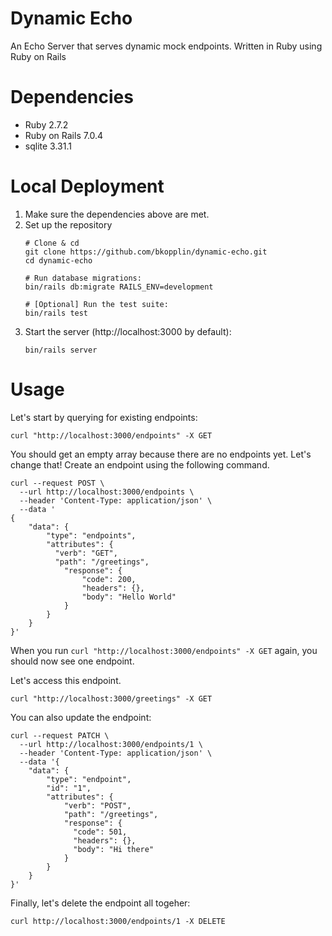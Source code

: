 # Dynamic Echo

An Echo Server that serves dynamic mock endpoints. Written in Ruby using Ruby on Rails
  
# Dependencies

* Ruby 2.7.2
* Ruby on Rails 7.0.4
* sqlite 3.31.1

# Local Deployment
1. Make sure the dependencies above are met.
2. Set up the repository 
   ```
   # Clone & cd
   git clone https://github.com/bkopplin/dynamic-echo.git
   cd dynamic-echo
   
   # Run database migrations: 
   bin/rails db:migrate RAILS_ENV=development

   # [Optional] Run the test suite: 
   bin/rails test
   ```
3. Start the server (http://localhost:3000 by default): 
   ```
   bin/rails server
   ```

# Usage
Let's start by querying for existing endpoints:
```
curl "http://localhost:3000/endpoints" -X GET
```
You should get an empty array because there are no endpoints yet. Let's change that! Create an endpoint using the following command.
```
curl --request POST \
  --url http://localhost:3000/endpoints \
  --header 'Content-Type: application/json' \
  --data '
{
    "data": {
        "type": "endpoints",
        "attributes": {
          "verb": "GET",
          "path": "/greetings",
            "response": {
                "code": 200,
                "headers": {},
                "body": "Hello World"
            }
        }
    }
}'
```
When you run `curl "http://localhost:3000/endpoints" -X GET` again, you should now see one endpoint.

Let's access this endpoint.
```
curl "http://localhost:3000/greetings" -X GET
```
You can also update the endpoint:
```
curl --request PATCH \
  --url http://localhost:3000/endpoints/1 \
  --header 'Content-Type: application/json' \
  --data '{
    "data": {
        "type": "endpoint",
        "id": "1",
        "attributes": {
            "verb": "POST",
            "path": "/greetings",
            "response": {
              "code": 501,
              "headers": {},
              "body": "Hi there"
            }
        }
    }
}'
```
Finally, let's delete the endpoint all togeher:
```
curl http://localhost:3000/endpoints/1 -X DELETE
```


